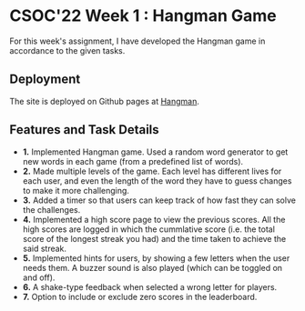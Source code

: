 
# CSOC'22 Week 1 : Hangman Game
For this week's assignment, I have developed the Hangman game in accordance to the given tasks.

## Deployment
The site is deployed on Github pages at [Hangman](https://eshaanagg.github.io/CSOC22-Week1/).

## Features and Task Details

-  **1.** Implemented Hangman game. Used a random word generator to get new words in each game (from a predefined list of words).
-  **2.** Made multiple levels of the game. Each level has different lives for each user, and even the length of the word they have to guess changes to make it more challenging.
-  **3.** Added a timer so that users can keep track of how fast they can solve the challenges.
-  **4.** Implemented a high score page to view the previous scores. All the high scores are logged in which the cummlative score (i.e. the total score of the longest streak you had) and the time taken to achieve the said streak.
-  **5.** Implemented hints for users, by showing a few letters when the user needs them. A buzzer sound is also played (which can be toggled on and off).
-  **6.** A shake-type feedback when selected a wrong letter for players. 
-  **7.** Option to include or exclude zero scores in the leaderboard. 